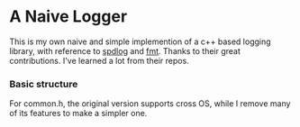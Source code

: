 # A Naive Logger 

This is my own naive and simple implemention of a c++ based logging library, with reference to [spdlog](https://github.com/gabime/spdlog) and [fmt](https://github.com/fmtlib/fmt). Thanks to their great contributions. I've learned a lot from their repos.

### Basic structure


For common.h, the original version supports cross OS, while I remove many of its features to make a simpler one.